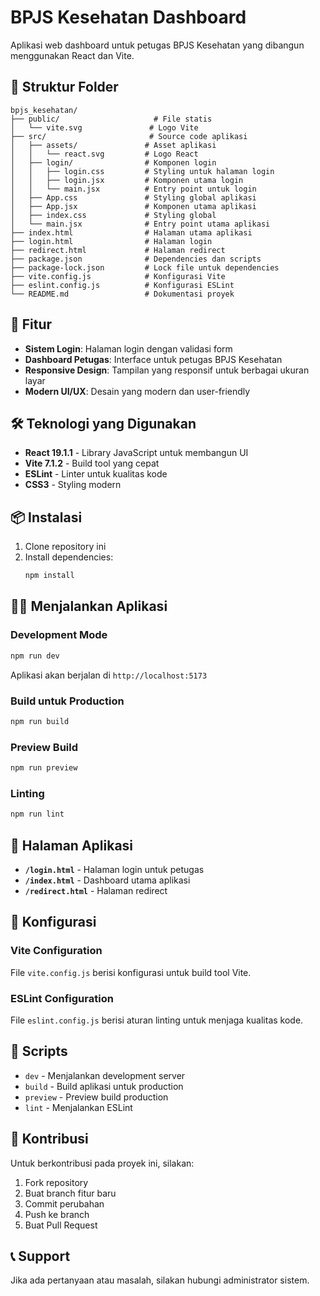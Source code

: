 # BPJS Kesehatan Dashboard

Aplikasi web dashboard untuk petugas BPJS Kesehatan yang dibangun menggunakan React dan Vite.

## 📁 Struktur Folder

```
bpjs_kesehatan/
├── public/                     # File statis
│   └── vite.svg               # Logo Vite
├── src/                       # Source code aplikasi
│   ├── assets/               # Asset aplikasi
│   │   └── react.svg         # Logo React
│   ├── login/                # Komponen login
│   │   ├── login.css         # Styling untuk halaman login
│   │   ├── login.jsx         # Komponen utama login
│   │   └── main.jsx          # Entry point untuk login
│   ├── App.css               # Styling global aplikasi
│   ├── App.jsx               # Komponen utama aplikasi
│   ├── index.css             # Styling global
│   └── main.jsx              # Entry point utama aplikasi
├── index.html                # Halaman utama aplikasi
├── login.html                # Halaman login
├── redirect.html             # Halaman redirect
├── package.json              # Dependencies dan scripts
├── package-lock.json         # Lock file untuk dependencies
├── vite.config.js            # Konfigurasi Vite
├── eslint.config.js          # Konfigurasi ESLint
└── README.md                 # Dokumentasi proyek
```

## 🚀 Fitur

- **Sistem Login**: Halaman login dengan validasi form
- **Dashboard Petugas**: Interface untuk petugas BPJS Kesehatan
- **Responsive Design**: Tampilan yang responsif untuk berbagai ukuran layar
- **Modern UI/UX**: Desain yang modern dan user-friendly

## 🛠️ Teknologi yang Digunakan

- **React 19.1.1** - Library JavaScript untuk membangun UI
- **Vite 7.1.2** - Build tool yang cepat
- **ESLint** - Linter untuk kualitas kode
- **CSS3** - Styling modern

## 📦 Instalasi

1. Clone repository ini
2. Install dependencies:
   ```bash
   npm install
   ```

## 🏃‍♂️ Menjalankan Aplikasi

### Development Mode
```bash
npm run dev
```
Aplikasi akan berjalan di `http://localhost:5173`

### Build untuk Production
```bash
npm run build
```

### Preview Build
```bash
npm run preview
```

### Linting
```bash
npm run lint
```

## 📄 Halaman Aplikasi

- **`/login.html`** - Halaman login untuk petugas
- **`/index.html`** - Dashboard utama aplikasi
- **`/redirect.html`** - Halaman redirect

## 🔧 Konfigurasi

### Vite Configuration
File `vite.config.js` berisi konfigurasi untuk build tool Vite.

### ESLint Configuration
File `eslint.config.js` berisi aturan linting untuk menjaga kualitas kode.

## 📝 Scripts

- `dev` - Menjalankan development server
- `build` - Build aplikasi untuk production
- `preview` - Preview build production
- `lint` - Menjalankan ESLint

## 🤝 Kontribusi

Untuk berkontribusi pada proyek ini, silakan:
1. Fork repository
2. Buat branch fitur baru
3. Commit perubahan
4. Push ke branch
5. Buat Pull Request

## 📞 Support

Jika ada pertanyaan atau masalah, silakan hubungi administrator sistem.
